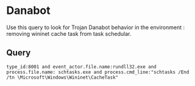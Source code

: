 # Danabot

Use this query to look for Trojan Danabot behavior in the environment : removing wininet cache task from task schedular.

## Query
```
type_id:8001 and event_actor.file.name:rundll32.exe and process.file.name: schtasks.exe and process.cmd_line:"schtasks /End /tn \Microsoft\Windows\Wininet\CacheTask"

```
